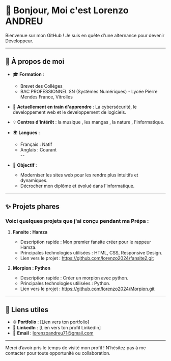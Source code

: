 # 👋 Bonjour, Moi c'est Lorenzo ANDREU  

Bienvenue sur mon GitHub ! Je suis en quête d'une alternance pour devenir Développeur.  

---

## 🚀 À propos de moi  
- 🎓 **Formation** :  
  - Brevet des Collèges  
  - BAC PROFESSIONNEL SN (Systèmes Numériques) - Lycée Pierre Mendes France, Vitrolles  
- 🌱 **Actuellement en train d'apprendre** : La cybersécurité, le developpement web et le developpement de logiciels.  
- 💡 **Centres d'intérêt** : la musique , les mangas , la nature , l'informatique.
- 🌍 **Langues** :  
  - Français : Natif  
  - Anglais : Courant  
  --

- 🎯 **Objectif** :  
  - Moderniser les sites web pour les rendre plus intuitifs et dynamiques.  
  - Décrocher mon diplôme et évolué dans l'informatique.  

---

## ✨ Projets phares  
### Voici quelques projets que j'ai conçu pendant ma Prépa :  

1. **Fansite : Hamza**  
   - Description rapide : Mon premier fansite créer pour le rappeur Hamza.  
   - Principales technologies utilisées : HTML, CSS, Responsive Design. 
   - Lien vers le projet : https://github.com/lorenzo2024/fansite2.git


1. **Morpion : Python**  
   - Description rapide : Créer un morpion avec python.  
   - Principales technologies utilisées : Python. 
   - Lien vers le projet : https://github.com/lorenzo2024/Morpion.git




---

## 🔗 Liens utiles  
- 🌐 **Portfolio** : [Lien vers ton portfolio]  
- 💼 **LinkedIn** : [Lien vers ton profil LinkedIn]  
- 📧 **Email** : [lorenzoandreu71@gmail.com](mailto:lorenzoandreu71@gmail.com)  

---

Merci d’avoir pris le temps de visité mon profil ! N’hésitez pas à me contacter pour toute opportunité ou collaboration.  